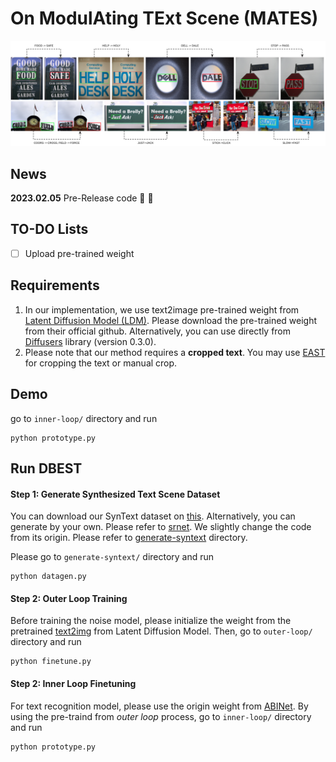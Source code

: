 # On ModulAting TExt Scene (MATES)
![teaser](assets/teaser.png)

## News
**2023.02.05** Pre-Release code :partying_face: :partying_face:

## TO-DO Lists
- [ ] Upload pre-trained weight 

## Requirements
1. In our implementation, we use text2image pre-trained weight from [Latent Diffusion Model (LDM)](https://github.com/CompVis/latent-diffusion). Please download the pre-trained weight from their official github. Alternatively, you can use directly from [Diffusers](https://huggingface.co/docs/diffusers/index) library (version 0.3.0).
2. Please note that our method requires a **cropped text**. You may use [EAST](https://pyimagesearch.com/2018/08/20/opencv-text-detection-east-text-detector/) for cropping the text or manual crop. 
## Demo
go to `inner-loop/` directory and run
```
python prototype.py
```

## Run DBEST

#### Step 1: Generate Synthesized Text Scene Dataset 
You can download our SynText dataset on [this](https://drive.google.com/drive/folders/10DPeYjcpqO_Pxi3KC4kGitGW0Ytc3Eo1?usp=sharing).
Alternatively, you can generate by your own. Please refer to [srnet](https://github.com/Niwhskal/SRNet). We slightly change the code from its origin. Please refer to [generate-syntext](generate-syntext/) directory.

Please go to `generate-syntext/` directory and run 
```
python datagen.py
```

#### Step 2: Outer Loop Training
Before training the noise model, please initialize the weight from the pretrained [text2img](https://github.com/CompVis/latent-diffusion) from Latent Diffusion Model. Then, go to `outer-loop/` directory and run
```
python finetune.py
```

#### Step 2: Inner Loop Finetuning
For text recognition model, please use the origin weight from [ABINet](https://github.com/FangShancheng/ABINet). 
By using the pre-traind from *outer loop* process, go to `inner-loop/` directory and run
```
python prototype.py
```
